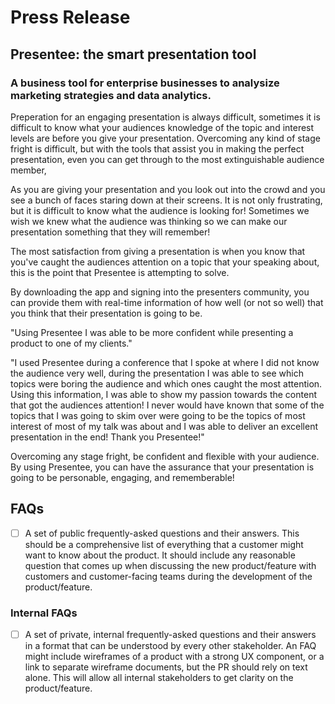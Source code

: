 # Press Release 
## Presentee: the smart presentation tool 

### A business tool for enterprise businesses to analysize marketing strategies and data analytics. 

Preperation for an engaging presentation is always difficult, sometimes it is difficult to know what your audiences knowledge of the topic and interest levels are before you give your presentation. Overcoming any kind of stage fright is difficult, but with the tools that assist you in making the perfect presentation, even you can get through to the most extinguishable audience member,

As you are giving your presentation and you look out into the crowd and you see a bunch of faces staring down at their screens. It is not only frustrating, but it is difficult to know what the audience is looking for! Sometimes we wish we knew what the audience was thinking so we can make our presentation something that they will remember!

The most satisfaction from giving a presentation is when you know that you've caught the audiences attention on a topic that your speaking about, this is the point that Presentee is attempting to solve. 

By downloading the app and signing into the presenters community, you can provide them with real-time information of how well (or not so well) that you think that their presentation is going to be.

"Using Presentee I was able to be more confident while presenting a product to one of my clients."

"I used Presentee during a conference that I spoke at where I did not know the audience very well, during the presentation I was able to see which topics were boring the audience and which ones caught the most attention. Using this information, I was able to show my passion towards the content that got the audiences attention! I never would have known that some of the topics that I was going to skim over were going to be the topics of most interest of most of my talk was about and I was able to deliver an excellent presentation in the end! Thank you Presentee!"

Overcoming any stage fright, be confident and flexible with your audience.
By using Presentee, you can have the assurance that your presentation is going to be personable, engaging, and rememberable!

## FAQs 

- [ ] A set of public frequently-asked questions and their answers. This should be a comprehensive list of everything that a customer might want to know about the product. 
It should include any reasonable question that comes up when discussing the new product/feature with customers and customer-facing teams during the development of the product/feature. 

### Internal FAQs 
- [ ] A set of private, internal frequently-asked questions and their answers in a format that can be understood by every other stakeholder. An FAQ might include wireframes of a 
product with a strong UX component, or a link to separate wireframe documents, but the PR should rely on text alone. This will allow all internal stakeholders to get clarity on the 
product/feature.